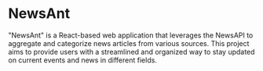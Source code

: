 # NewsAnt
"NewsAnt" is a React-based web application that leverages the NewsAPI to aggregate and categorize news articles from various sources. This project aims to provide users with a streamlined and organized way to stay updated on current events and news in different fields.
